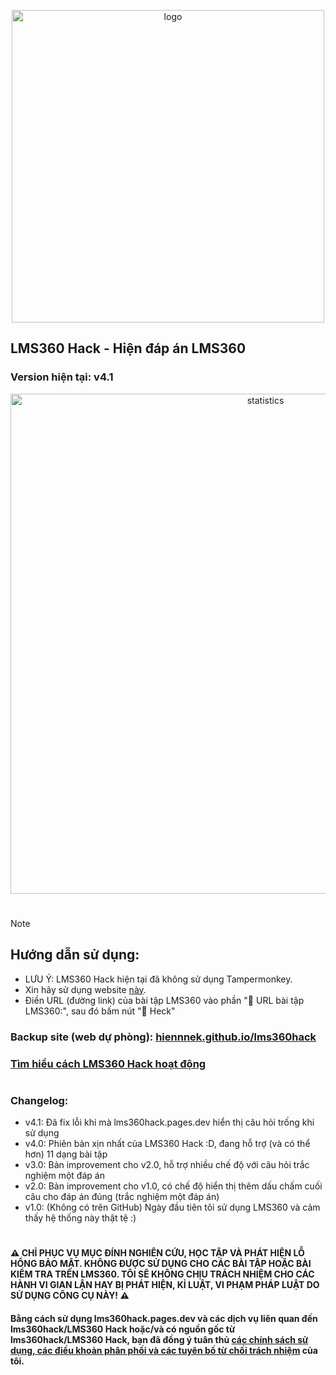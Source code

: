 <p align="center">
  <img width="500" alt="logo" class="lms360hacklogo" src="https://github.com/user-attachments/assets/e1b4fe08-3057-4b24-ba9d-64f263c3b22a" />
</p>

## LMS360 Hack - Hiện đáp án LMS360
### Version hiện tại: v4.1

<p align="center">
  <img width="800" alt="statistics" src="https://github.com/user-attachments/assets/ef6b8afe-f941-46ed-bed2-76def2c43523" />
</p>

#

> [!NOTE]
>## Hướng dẫn sử dụng:
>- LƯU Ý: LMS360 Hack hiện tại đã không sử dụng Tampermonkey.
>- Xin hãy sử dụng website [này](https://lms360hack.pages.dev/).
>- Điền URL (đường link) của bài tập LMS360 vào phần "🔗 URL bài tập LMS360:", sau đó bấm nút "🚀 Heck"

### Backup site (web dự phòng): [hiennnek.github.io/lms360hack](https://hiennnek.github.io/lms360hack/)

### [Tìm hiểu cách LMS360 Hack hoạt động](How_it_work.pdf)

#

### Changelog:
- v4.1: Đã fix lỗi khi mà lms360hack.pages.dev hiển thị câu hỏi trống khi sử dụng
- v4.0: Phiên bản xịn nhất của LMS360 Hack :D, đang hỗ trợ (và có thể hơn) 11 dạng bài tập
- v3.0: Bản improvement cho v2.0, hỗ trợ nhiều chế độ với câu hỏi trắc nghiệm một đáp án
- v2.0: Bản improvement cho v1.0, có chế độ hiển thị thêm dấu chấm cuối câu cho đáp án đúng (trắc nghiệm một đáp án)
- v1.0: (Không có trên GitHub) Ngày đầu tiên tôi sử dụng LMS360 và cảm thấy hệ thống này thật tệ :)

#

#### ⚠️ CHỈ PHỤC VỤ MỤC ĐÍNH NGHIÊN CỨU, HỌC TẬP VÀ PHÁT HIỆN LỖ HỔNG BẢO MẬT. KHÔNG ĐƯỢC SỬ DỤNG CHO CÁC BÀI TẬP HOẶC BÀI KIỂM TRA TRÊN LMS360. TÔI SẼ KHÔNG CHỊU TRÁCH NHIỆM CHO CÁC HÀNH VI GIAN LẬN HAY BỊ PHÁT HIỆN, KỈ LUẬT, VI PHẠM PHÁP LUẬT DO SỬ DỤNG CÔNG CỤ NÀY! ⚠️

#### Bằng cách sử dụng lms360hack.pages.dev và các dịch vụ liên quan đến lms360hack/LMS360 Hack hoặc/và có nguồn gốc từ lms360hack/LMS360 Hack, bạn đã đồng ý tuân thủ [các chính sách sử dụng, các điều khoản phân phối và các tuyên bố từ chối trách nhiệm](https://raw.githubusercontent.com/HiennNek/lms360hack/refs/heads/main/LICENSE.md) của tôi.
